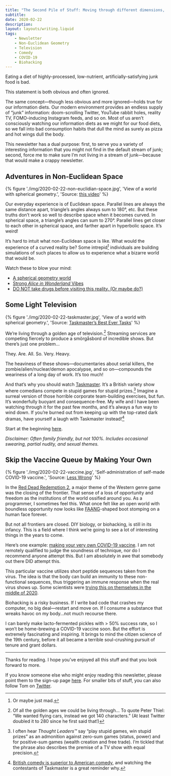 ```yaml
---
title: "The Second Pile of Stuff: Moving through different dimensions, fun and games, and DIY vaccines"
subtitle: 
date: 2020-02-22
description: 
layout: layouts/writing.liquid
tags:
    - Newsletter
    - Non-Euclidean Geometry
    - Television
    - Comedy
    - COVID-19
    - Biohacking
---
```


Eating a diet of highly-processed, low-nutrient, artificially-satisfying junk food is bad.

This statement is both obvious and often ignored.

The same concept—though less obvious and more ignored—holds true for our information diets. Our modern environment provides an endless supply of “junk” information: doom-scrolling Twitter, YouTube rabbit holes, reality TV, FOMO-inducing Instagram feeds, and so on. Most of us aren’t consciously watching our information diets as we might for our food diets, so we fall into bad consumption habits that dull the mind as surely as pizza and hot wings dull the body.

This newsletter has a dual purpose: first, to serve you a variety of interesting information that you might not find in the default stream of junk; second, force me to make sure I’m not living in a stream of junk—because that would make a crappy newsletter.

## Adventures in Non-Euclidean Space

{% figure './img/2020-02-22-non-euclidian-space.jpg', 'View of a world with spherical geometry.', 'Source: <a href="https://youtu.be/yY9GAyJtuJ0" target="_blank" rel="noopener noreferrer">this video</a>' %}

Our everyday experience is of Euclidean space. Parallel lines are always the same distance apart, triangle’s angles always sum to 180°, etc. But these truths don’t work so well to describe space when it becomes curved. In spherical space, a triangle’s angles can sum to 270°. Parallel lines get closer to each other in spherical space, and farther apart in hyperbolic space. It’s weird!

It’s hard to intuit what non-Euclidean space is like. What would the experience of a curved reality be? Some intrepid[^1] individuals are building simulations of such places to allow us to experience what a bizarre world that would be.

Watch these to blow your mind:

- [A spherical geometry world](https://youtu.be/yY9GAyJtuJ0)
- [Strong *Alice in Wonderland* Vibes](https://youtu.be/kEB11PQ9Eo8)
- [DO NOT take drugs before visiting this reality. (Or maybe do?)](https://youtu.be/ztsi0CLxmjw)

## Some Light Television

{% figure './img/2020-02-22-taskmaster.jpg', 'View of a world with spherical geometry.', 'Source: <a href="https://www.youtube.com/playlist?list=PLRWvNQVqAeWJ5s_KxAOQ3IzRpIhelv6kU" target="_blank" rel="noopener noreferrer">Taskmaster’s Best Ever Tasks</a>' %}

We’re living through a golden age of television.[^2] Streaming services are competing fiercely to produce a smörgåsbord of incredible shows. But there’s just one problem…

They. Are. All. So. Very. Heavy.

The heaviness of these shows—documentaries about serial killers, the zombie/alien/nuclear/demon apocalypse, and so on—compounds the weariness of a long day of work. It’s too much!

And that’s why you should watch [Taskmaster](https://www.youtube.com/channel/UCT5C7yaO3RVuOgwP8JVAujQ). It’s a British variety show where comedians compete in stupid games for stupid prizes.[^3] Imagine a surreal version of those horrible corporate team-building exercises, but fun. It’s wonderfully buoyant and consequence-free. My wife and I have been watching through it for the past few months, and it’s always a fun way to wind down. If you’re burned out from keeping up with the top-rated dark dramas, have yourself a laugh with Taskmaster instead![^4]

Start at the beginning [here](https://www.youtube.com/playlist?list=PLRWvNQVqAeWKT-Ouq4ICzdyyOaJELZUlc).

*Disclaimer: Often family friendly, but not 100%. Includes occasional swearing, partial nudity, and sexual themes.*

## Skip the Vaccine Queue by Making Your Own

{% figure './img/2020-02-22-vaccine.jpg', 'Self-administration of self-made COVID-19 vaccine.', 'Source: <a href="https://www.lesswrong.com/posts/niQ3heWwF6SydhS7R/making-vaccine" target="_blank" rel="noopener noreferrer">Less Wrong</a>' %}

In the [Red Dead Redemption 2](https://en.wikipedia.org/wiki/Big_Tech), a major theme of the Western genre game was the closing of the frontier. That sense of a loss of opportunity and freedom as the institutions of the world ossified around you. As a programmer, I sometimes feel this. What once felt like an open world with boundless opportunity now looks like [FAANG](https://en.wikipedia.org/wiki/Big_Tech)\-shaped boot stomping on a human face forever.

But not all frontiers are closed. DIY biology, or biohacking, is still in its infancy. This is a field where I think we’re going to see a lot of interesting things in the years to come.

Here’s one example: [making your very own COVID-19 vaccine](https://radvac.org/vaccine/). I am not remotely qualified to judge the soundness of technique, nor do I recommend anyone attempt this. But I am absolutely in awe that somebody out there DID attempt this.

This particular vaccine utilizes short peptide sequences taken from the virus. The idea is that the body can build an immunity to these non-functional sequences, thus triggering an immune response when the real virus shows up. Some scientists were [trying this on themselves in the middle of 2020](https://www.technologyreview.com/2020/07/29/1005720/george-church-diy-coronavirus-vaccine/).

Biohacking is a risky business. If I write bad code that crashes my computer, no big deal—restart and move on. If I consume a substance that wreaks havoc on my body…not much recourse there.

I can barely make lacto-fermented pickles with > 50% success rate, so I won’t be home-brewing a COVID-19 vaccine soon. But the effort is extremely fascinating and inspiring. It brings to mind the citizen science of the 19th century, before it all became a terrible soul-crushing pursuit of tenure and grant dollars.

---

Thanks for reading. I hope you’ve enjoyed all this stuff and that you look forward to more.

If you know someone else who might enjoy reading this newsletter, please point them to the sign-up page [here](https://tvanantwerp.substack.com/). For smaller bits of stuff, you can also follow Tom on [Twitter](https://twitter.com/tvanantwerp).

[^1]: Or maybe just mad.

[^2]: Of all the golden ages we could be living through… To quote Peter Thiel: “We wanted flying cars, instead we got 140 characters.” (At least Twitter doubled it to 280 since he first said that!)

[^3]: I often hear *Thought Leaders™* say “play stupid games, win stupid prizes” as an admonition against zero-sum games (status, power) and for positive-sum games (wealth creation and free trade). I’m tickled that the phrase also describes the premise of a TV show with equal precision.

[^4]: [British comedy is superior to American comedy](https://www.youtube.com/watch?v=8k2AbqTBxao), and watching the contestants of Taskmaster is a great reminder why.
